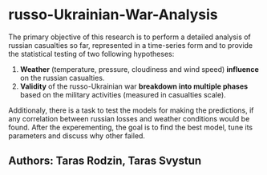 # russo-Ukrainian-War-Analysis

The primary objective of this research is to perform a detailed analysis of russian casualties so far, represented in a time-series form and to provide the
statistical testing of two following hypotheses:
1. **Weather** (temperature, pressure, cloudiness and wind speed) **influence** on the russian
casualties.
2. **Validity** of the russo-Ukrainian war **breakdown into multiple phases** based on the
military activities (measured in casualties scale).

Additionaly, there is a task to test the models for making the predictions, if any
correlation between russian losses and weather conditions would be found. After the
experementing, the goal is to find the best model, tune its parameters and discuss why
other failed.

## Authors: Taras Rodzin, Taras Svystun
